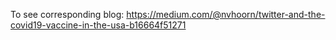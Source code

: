 To see corresponding blog: https://medium.com/@nvhoorn/twitter-and-the-covid19-vaccine-in-the-usa-b16664f51271 
